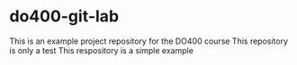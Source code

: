 # do400-git-lab

This is an example project repository for the DO400 course
This repository is only a test
This respository is a simple example
